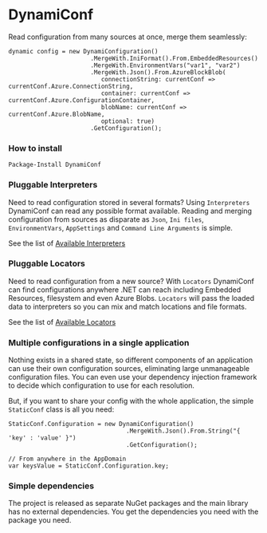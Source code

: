 # DynamiConf
Read configuration from many sources at once, merge them seamlessly:
```
dynamic config = new DynamiConfiguration()
                       .MergeWith.IniFormat().From.EmbeddedResources()
                       .MergeWith.EnvironmentVars("var1", "var2")
                       .MergeWith.Json().From.AzureBlockBlob(
                          connectionString: currentConf => currentConf.Azure.ConnectionString,
                          container: currentConf => currentConf.Azure.ConfigurationContainer,
                          blobName: currentConf => currentConf.Azure.BlobName,
                          optional: true)
                       .GetConfiguration();
```

### How to install
```
Package-Install DynamiConf
```

### Pluggable Interpreters
Need to read configuration stored in several formats? Using ``Interpreters``
DynamiConf can read any possible format available. Reading and merging
configuration from sources as disparate as ``Json``, ``Ini files``, ``EnvironmentVars``,
``AppSettings`` and ``Command Line Arguments`` is simple.

See the list of
[Available Interpreters](https://github.com/carlos-sarmiento/DynamiConf/wiki/Available-Interpreters)

### Pluggable Locators
Need to read configuration from a new source? With ``Locators`` DynamiConf can
find configurations anywhere .NET can reach including Embedded Resources,
filesystem and even Azure Blobs. ``Locators`` will pass the loaded data to
interpreters so you can mix and match locations and file formats.

See the list of
[Available Locators](https://github.com/carlos-sarmiento/DynamiConf/wiki/Available-Locators)

### Multiple configurations in a single application
Nothing exists in a shared state, so different components of an application can use
their own configuration sources, eliminating large unmanageable configuration files.
You can even use your dependency injection framework to decide which configuration
to use for each resolution.

But, if you want to share your config with the whole application, the simple
``StaticConf`` class is all you need:

```
StaticConf.Configuration = new DynamiConfiguration()
                                 .MergeWith.Json().From.String("{ 'key' : 'value' }")
                                 .GetConfiguration();

// From anywhere in the AppDomain
var keysValue = StaticConf.Configuration.key;
```

### Simple dependencies
The project is released as separate NuGet packages and the main library has no external dependencies.
You get the dependencies you need with the package you need.
